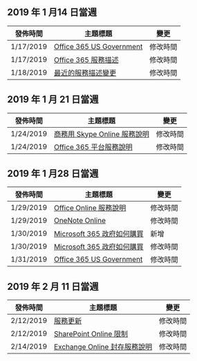 <!-- This file is generated automatically each week. Changes made to this file will be overwritten.-->




## <a name="week-of-january-14-2019"></a>2019 年 1 月14 日當週


| 發佈時間 |主題標題 | 變更 |
|------|------------|--------|
| 1/17/2019 | [Office 365 US Government](/Office365/ServiceDescriptions/office-365-platform-service-description/office-365-us-government/office-365-us-government) | 修改時間 |
| 1/17/2019 | [Office 365 服務描述](/Office365/ServiceDescriptions/office-365-service-descriptions-technet-library) | 修改時間 |
| 1/18/2019 | [最近的服務描述變更](/Office365/ServiceDescriptions/recent-service-descriptions-changes) | 修改時間 |


## <a name="week-of-january-21-2019"></a>2019 年 1 月 21 日當週


| 發佈時間 |主題標題 | 變更 |
|------|------------|--------|
| 1/24/2019 | [商務用 Skype Online 服務說明](/Office365/ServiceDescriptions/skype-for-business-online-service-description/skype-for-business-online-service-description) | 修改時間 |
| 1/24/2019 | [Office 365 平台服務說明](/Office365/ServiceDescriptions/office-365-platform-service-description/office-365-platform-service-description) | 修改時間 |


## <a name="week-of-january-28-2019"></a>2019 年 1 月28 日當週


| 發佈時間 |主題標題 | 變更 |
|------|------------|--------|
| 1/29/2019 | [Office Online 服務說明](/Office365/ServiceDescriptions/office-online-service-description/office-online-service-description) | 修改時間 |
| 1/29/2019 | [OneNote Online](/Office365/ServiceDescriptions/office-online-service-description/onenote-online) | 修改時間 |
| 1/30/2019 | [Microsoft 365 政府如何購買](/Office365/ServiceDescriptions/office-365-platform-service-description/office-365-us-government/microsoft-365-government-how-to-buy) | 新增 |
| 1/30/2019 | [Microsoft 365 政府如何購買](/Office365/ServiceDescriptions/office-365-platform-service-description/office-365-us-government/microsoft-365-government-how-to-buy) | 修改時間 |
| 1/31/2019 | [Office 365 US Government](/Office365/ServiceDescriptions/office-365-platform-service-description/office-365-us-government/office-365-us-government) | 修改時間 |


## <a name="week-of-february-11-2019"></a>2019 年 2 月 11 日當週


| 發佈時間 |主題標題 | 變更 |
|------|------------|--------|
| 2/12/2019 | [服務更新](/Office365/ServiceDescriptions/office-365-platform-service-description/service-updates) | 修改時間 |
| 2/12/2019 | [SharePoint Online 限制](/Office365/ServiceDescriptions/sharepoint-online-service-description/sharepoint-online-limits) | 修改時間 |
| 2/14/2019 | [Exchange Online 封存服務說明](/Office365/ServiceDescriptions/exchange-online-archiving-service-description/exchange-online-archiving-service-description) | 修改時間 |
